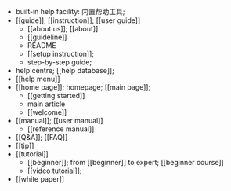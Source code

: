 - built-in help facility: 内置帮助工具;
- [[guide]]; [[instruction]]; [[user guide]]
    - [[about us]]; [[about]]
    - [[guideline]]
    - README
    - [[setup instruction]];
    - step-by-step guide;
- help centre; [[help database]]; 
- [[help menu]]
- [[home page]]; homepage; [[main page]];
    - [[getting started]]
    - main article
    - [[welcome]]
- [[manual]]; [[user manual]]
    - [[reference manual]]
- [[Q&A]]; [[FAQ]]
- [[tip]]
- [[tutorial]]
    - [[beginner]]; from [[beginner]] to expert; [[beginner course]]
    - [[video tutorial]];
- [[white paper]]

